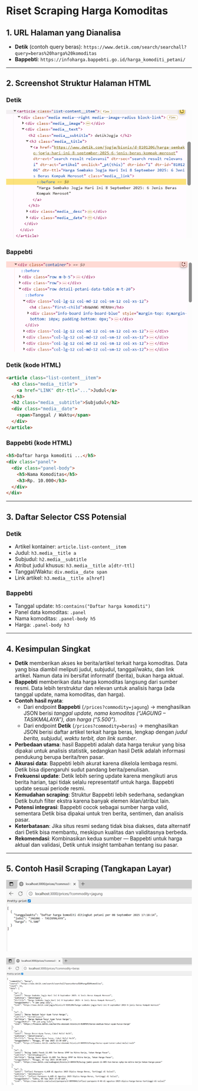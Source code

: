 # Riset Scraping Harga Komoditas

## 1. URL Halaman yang Dianalisa
- **Detik** (contoh query beras): `https://www.detik.com/search/searchall?query=beras%20harga%20komoditas`
- **Bappebti**: `https://infoharga.bappebti.go.id/harga_komoditi_petani/`

---

## 2. Screenshot Struktur Halaman HTML

### Detik
![Struktur HTML Detik](images/css_harga_komoditas_detik.png)

### Bappebti
![Struktur HTML Bappebti](images/css_harga_komoditas_bappebta.png)

### Detik (kode HTML)
```html
<article class="list-content__item">
  <h3 class="media__title">
    <a href="LINK" dtr-ttl="...">Judul</a>
  </h3>
  <h2 class="media__subtitle">Subjudul</h2>
  <div class="media__date">
    <span>Tanggal / Waktu</span>
  </div>
</article>
```

### Bappebti (kode HTML)
```html
<h5>Daftar harga komoditi ...</h5>
<div class="panel">
  <div class="panel-body">
    <h5>Nama Komoditas</h5>
    <h3>Rp. 10.000</h3>
  </div>
</div>
```

---

## 3. Daftar Selector CSS Potensial

### Detik
- Artikel kontainer: `article.list-content__item`
- Judul: `h3.media__title a`
- Subjudul: `h2.media__subtitle`
- Atribut judul khusus: `h3.media__title a[dtr-ttl]`
- Tanggal/Waktu: `div.media__date span`
- Link artikel: `h3.media__title a[href]`

### Bappebti
- Tanggal update: `h5:contains("Daftar harga komoditi")`
- Panel data komoditas: `.panel`
- Nama komoditas: `.panel-body h5`
- Harga: `.panel-body h3`

---

## 4. Kesimpulan Singkat
- **Detik** memberikan akses ke berita/artikel terkait harga komoditas. Data yang bisa diambil meliputi judul, subjudul, tanggal/waktu, dan link artikel. Namun data ini bersifat informatif (berita), bukan harga aktual.
- **Bappebti** memberikan data harga komoditas langsung dari sumber resmi. Data lebih terstruktur dan relevan untuk analisis harga (ada tanggal update, nama komoditas, dan harga).
- **Contoh hasil nyata**:
  - Dari endpoint **Bappebti** (`/prices?commodity=jagung`) → menghasilkan JSON berisi *tanggal update, nama komoditas (“JAGUNG – TASIKMALAYA”), dan harga (“5.500”)*.
  - Dari endpoint **Detik** (`/prices?commodity=beras`) → menghasilkan JSON berisi daftar artikel terkait harga beras, lengkap dengan *judul berita, subjudul, waktu terbit, dan link sumber*.
- **Perbedaan utama**: hasil Bappebti adalah data harga terukur yang bisa dipakai untuk analisis statistik, sedangkan hasil Detik adalah informasi pendukung berupa berita/tren pasar.
- **Akurasi data**: Bappebti lebih akurat karena dikelola lembaga resmi. Detik bisa dipengaruhi sudut pandang berita/penulisan.
- **Frekuensi update**: Detik lebih sering update karena mengikuti arus berita harian, tapi tidak selalu representatif untuk harga. Bappebti update sesuai periode resmi.
- **Kemudahan scraping**: Struktur Bappebti lebih sederhana, sedangkan Detik butuh filter ekstra karena banyak elemen iklan/atribut lain.
- **Potensi integrasi**: Bappebti cocok sebagai sumber harga valid, sementara Detik bisa dipakai untuk tren berita, sentimen, dan analisis pasar.
- **Keterbatasan**: Jika situs resmi sedang tidak bisa diakses, data alternatif dari Detik bisa membantu, meskipun kualitas dan validitasnya berbeda.
- **Rekomendasi**: Kombinasikan kedua sumber — Bappebti untuk harga aktual dan validasi, Detik untuk insight tambahan tentang isu pasar.

---

## 5. Contoh Hasil Scraping (Tangkapan Layar)
![Hasil Scraping](images/bappebta_get_data_komoditas.png)

![Hasil Scraping Detik](images/detik_get_data_komoditas.png)


